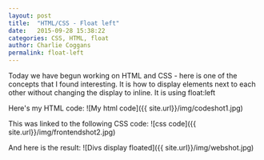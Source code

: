 ```yaml
---
layout: post
title:  "HTML/CSS - Float left"
date:   2015-09-28 15:38:22
categories: CSS, HTML, float
author: Charlie Coggans
permalink: float-left
---
```

Today we have begun working on HTML and CSS - here is one of the concepts that I found interesting. It is how to display elements next to each other without changing the display to inline. It is using float:left

Here's my HTML code:
![My html code]({{ site.url}}/img/codeshot1.jpg)

This was linked to the following CSS code:
![css code]({{ site.url}}/img/frontendshot2.jpg)

And here is the result:
![Divs display floated]({{ site.url}}/img/webshot.jpg)
